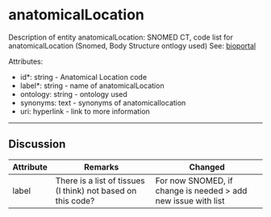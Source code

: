 # anatomicalLocation #

Description of entity anatomicalLocation: SNOMED CT, code list for anatomicalLocation (Snomed, Body Structure ontlogy used) See: [bioportal](http://bioportal.bioontology.org/ontologies/SNMD_BDY)

Attributes:
*	id*: string - Anatomical Location code
*	label*: string - name of anatomicalLocation
*	ontology: string - ontology used
*	synonyms: text - synonyms of anatomicallocation
*	uri: hyperlink - link to more information
---

## Discussion ##


| Attribute | Remarks    | Changed  |
| ---------- | ------------ | ---------- |
| label | There is a list of tissues (I think) not based on this code? | For now SNOMED, if change is needed > add new issue with list |
